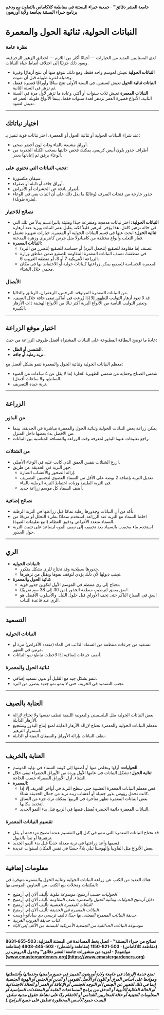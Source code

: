 #### جامعة العشر دقائق™ · جمعية خبراء البستنة في مقاطعة كلاكاماس بالتعاون مع ودعم برنامج خبراء البستنة بجامعة ولاية أوريغون

# النباتات الحولية، ثنائية الحول والمعمرة

### نظرة عامة

لدى البستانيين العديد من الخيارات — أحيانًا أكثر من اللازم — لحدائق الزهور الزخرفية، ويعود ذلك جزئيًا إلى اختلاف أنماط حياة النباتات.

- **النباتات الحولية** تعيش لموسم واحد فقط. ومع ذلك، نتوقع منها أن تنتج أزهارًا وفيرة وجميلة لفترة طويلة قبل أن تموت.
- **النباتات ثنائية الحول** تعيش لسنتين. في السنة الأولى تنتج ساقًا وأوراقًا قصيرة فقط، ثم تزهر في السنة الثانية.
- **النباتات المعمرة** تعيش ثلاث سنوات أو أكثر، وعادة ما تزهر لأول مرة في السنة الثانية. الأنواع قصيرة العمر تزدهر لعدة سنوات فقط، بينما الأنواع طويلة العمر قد تعيش لعقود.

---

## اختيار نباتاتك

عند شراء النباتات الحولية أو ثنائية الحول أو المعمرة، اختر نباتات قوية تتميز بـ:

- أوراق مشبعة بالماء وذات لون أخضر صحي.
- أطراف جذور بلون أبيض كريمي. يمكنك فحص حالتها بسحب الكتلة الجذرية من الوعاء برفق ثم إعادتها بحذر.

### تجنب النباتات التي تحتوي على:

- سيقان مكسورة.
- أوراق جافة أو ذابلة أو صفراء.
- أضرار ناتجة عن الحشرات أو الأمراض.
- جذور خارجة من فتحات الصرف (وغالبًا ما يدل ذلك على أن النبات بقي في الوعاء لفترة طويلة).

### نصائح للاختيار

- **النباتات الحولية:** اختر نباتات مدمجة ومتفرعة جيدًا ومليئة بالبراعـــم بدلاً من تلك التي في حالة تزهير كامل. هذا يؤخر التزهير قليلاً لكنه يطيل عمر النبات ويزيد عدد أزهاره.
- **ثنائية الحول:** ابحث عنها في قسم النباتات الحولية أو المعمرة. خيارات شهيرة تشمل قفاز الثعلب وأنواع مختلفة من كامبانولا مثل جرس كانتربري وزهرة المدخنة.
- **النباتات المعمرة:**
  - تصنف إما مقاومة للصقيع (تتحمل البرد) أو حساسة للصقيع (تتضرر من البرد).
  - في منطقتنا، تصنف النباتات المعمرة المقاومة للصقيع ضمن مناطق وزارة الزراعة الأمريكية 7 أو 8، أو منطقة الغروب 6.
  - المعمرة الحساسة للصقيع يمكن زراعتها كنباتات حولية أو الاحتفاظ بها في مكان محمي خلال الشتاء.

### الأبصال

- من النباتات المعمرة الموثوقة: النرجس، الزعفران، الزنابق والداليا.
- قد لا تعود أزهار التوليب للظهور إلا إذا زُرعت في أماكن تبقى جافة خلال الصيف. وتعتبر التوليب النامية من الأنواع البرية أكثر ثباتًا من الأنواع الهجينة ذات الأزهار الكبيرة.

---

## اختيار موقع الزراعة

عادةً ما توضح البطاقة المطبوعة على النباتات المشتراة أفضل ظروف الزراعة من حيث:

- **الشمس أو الظل.**
- **تربة رطبة أو جافة.**

معظم النباتات الحولية وثنائية الحول والمعمرة تنمو بشكل أفضل مع:

- شمس الصباح وحماية من شمس الظهيرة الحارة (ما لا يقل عن 4 ساعات من الضوء الساطع، و6 ساعات أفضل).
- تربة جيدة التصريف.

---

## الزراعة

### من البذور

- يمكن زراعة بعض النباتات الحولية وثنائية الحول والمعمرة مباشرة في الحديقة، بينما من الأفضل بدء بعضها داخل المنزل.
- راجع تعليمات عبوة البذور لمعرفة وقت الزراعة والمسافة المناسبة بين النباتات.

### من الشتلات

- ازرع الشتلات بنفس العمق الذي كانت عليه في الوعاء الأصلي.
- جهز التربة في الحديقة عن طريق:
  - إزالة الصخور والأعشاب الضارة.
  - تعديل التربة بإضافة 2 بوصة على الأقل من السماد العضوي لتحسين التصريف في التربة الطينية وزيادة احتفاظ التربة الرملية بالماء.
  - أضف السماد كل موسم زراعة جديد.

### نصائح إضافية

- تأكد من أن النباتات وجذورها رطبة تمامًا قبل زراعتها في التربة الرطبة.
- اخلط السماد مع التربة عند الزراعة. استخدم سمادًا بطيء التحلل أو مزيجًا من السماد متعدد الأغراض ودقيق العظام (اتبع تعليمات العبوة).
- استخدم ماء مخصب بالسماد بعد تخفيفه إلى نصف القوة ليساعد على تثبيت التربة حول الجذور.

---

## الري

- **النباتات الحولية:**
  - جذورها سطحية وقد تحتاج للري بشكل متكرر.
  - تجنب ذبولها لأن ذلك يؤدي لتوقف نموها ويقلل من تزهيرها.
- **ثنائية الحول والمعمرة:**
  - تحتاج إلى ري منتظم في الموسم الأول لتكوين جذور قوية.
  - اسقِ بعمق لترطيب منطقة الجذور (من 30 إلى 38 سم تقريبًا).
  - اسقِ في الصباح الباكر حتى تجف الأوراق قبل حلول الليل. والأسلوب الأفضل هو الري عند قاعدة النبات.

---

## التسميد

### النباتات الحولية

- تستفيد من جرعات منتظمة من السماد الذائب في الماء (متعدد الأغراض) مرة أو مرتين في الشهر.
- أضف جرعات إضافية إذا لاحظت تباطؤ نمو النباتات.

### ثنائية الحول والمعمرة

- تنمو بشكل جيد مع القليل أو بدون تسميد إضافي.
- تجنب التسميد في الخريف حتى لا ينمو نمو جديد يتضرر من البرد.

---

## العناية بالصيف

- بعض النباتات الحولية مثل البلسميني والبغونية الليفية تنظف نفسها ولا تحتاج لإزالة الأزهار الذابلة.
- معظم النباتات الحولية والمعمرة تحتاج لإزالة الأزهار الذابلة لمنع إنتاج البذور وتشجيع استمرار التزهير.
- نظف النباتات بإزالة الأوراق والسيقان الميتة أو الذابلة.

---

## العناية بالخريف

- **الحوليات:** أزلها وتخلص منها أو أضفها إلى كومة السماد في نهاية الموسم.
- **ثنائية الحول:** تشكل النباتات في عامها الأول وردة من الأوراق الخضراء تبقى خلال الشتاء. أزل الأوراق الصفراء حسب الحاجة.
- **المعمرة:**
  - قص معظم النباتات المعمرة العشبية حتى سطح التربة في أواخر الخريف إلا إذا كانت تحمل رؤوس بذور جميلة أو أعشاب زينة تزيد من جمال الحديقة شتاءً.
  - بعض النباتات المعمرة تظهر متأخرة في الربيع؛ يمكنك ترك جزء من الساق لتحديد مكانها.
  - النباتات المعمرة دائمة الخضرة يُفضل قصها في الربيع قبل بدء النمو الجديد.

### تقسيم النباتات المعمرة

- قد تحتاج النباتات المعمرة التي تنمو في كتل إلى التقسيم عندما تصبح مزدحمة أو يقل تزهيرها أو تبدأ بالذبول.
- قسمها وأعد زراعتها في تربة معدلة حديثًا قبل بدء النمو الجديد.
- بعض الأنواع مثل الفاونيا والهوستا تبلي بلاءً حسنًا في نفس المكان لسنوات عديدة.

---

## معلومات إضافية

هناك العديد من الكتب عن زراعة النباتات الحولية وثنائية الحول والمعمرة متوفرة في المكتبات ومحلات بيع الكتب. من العناوين الموصى بها:

- *الحوليات حسب أرمتيج: موسوعة ملونة* تأليف ألان إم. أرمتيج
- *دليل أرمتيج للحوليات وثنائية الحول والمعمرة نصف المقاومة* تأليف ألان إم. أرمتيج
- *النباتات المعمرة العشبية* تأليف ألان إم. أرمتيج
- *النباتات المعمرة في الحديقة* تأليف ألان إم. أرمتيج
- *حديقة النباتات المعمرة المعتنى بها جيدًا* تأليف تريسي دي ساباتو-أوست
- *كتاب حديقة الغروب الغربية*
- *موسوعة النباتات الحدائقية من الجمعية الأمريكية للبستنة من الألف إلى الياء*

---

#### نصائح من خبراء البستنة™ · اتصل بخط المساعدة في البستنة المنزلية: 503-655-8631 (مقاطعة كلاكاماس) · 503-821-1150 (مقاطعة واشنطن) · 503-445-4608 (مقاطعة مولتنوما) · لمزيد من منشورات جامعة العشر دقائق™ وجدول الدروس، زر [www.cmastergardeners.org](https://www.cmastergardeners.org)

---

##### تمنع خدمة الإرشاد في جامعة ولاية أوريغون التمييز في جميع برامجها وخدماتها وأنشطتها وموادها على أساس العرق أو اللون أو الأصل القومي أو الدين أو الجنس أو الهوية الجنسية (بما في ذلك التعبير عن الجنس) أو التوجه الجنسي أو الإعاقة أو العمر أو الحالة الاجتماعية أو الحالة العائلية/الأبوية أو الدخل من برامج المساعدات العامة أو المعتقدات السياسية أو المعلومات الجينية أو حالة المحاربين القدامى أو الانتقام ردًا على نشاط حقوق مدنية سابق. (ليست جميع الأسس المحظورة تنطبق على جميع البرامج.)
---